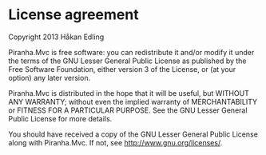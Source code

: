 ﻿License agreement
=================

Copyright 2013 Håkan Edling

Piranha.Mvc is free software: you can redistribute it and/or modify
it under the terms of the GNU Lesser General Public License as 
published by the Free Software Foundation, either version 3 of 
the License, or (at your option) any later version.

Piranha.Mvc is distributed in the hope that it will be useful,
but WITHOUT ANY WARRANTY; without even the implied warranty of
MERCHANTABILITY or FITNESS FOR A PARTICULAR PURPOSE.  See the
GNU Lesser General Public License for more details.

You should have received a copy of the GNU Lesser General Public License
along with Piranha.Mvc. If not, see <http://www.gnu.org/licenses/>.
